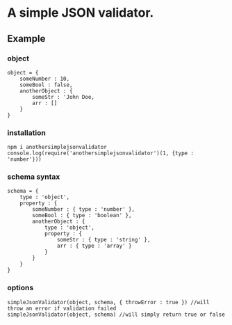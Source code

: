 # A simple JSON validator.

## Example

### object
```
object = {
    someNumber : 10,
    someBool : false,
    anotherObject : {
        someStr : 'John Doe,
        arr : []
    }
}
```
### installation
```
npm i anothersimplejsonvalidator
console.log(require('anothersimplejsonvalidator')(1, {type : 'number'}))
```

### schema syntax
```
schema = {
    type : 'object',
    property : {
        someNumber : { type : 'number' },
        someBool : { type : 'boolean' },
        anotherObject : {
            type : 'object',
            property : {
                someStr : { type : 'string' },
                arr : { type : 'array' }
            }
        }
    }
}
```

### options
```
simpleJsonValidator(object, schema, { throwError : true }) //will throw an error if validation failed
simpleJsonValidator(object, schema) //will simply return true or false
```
